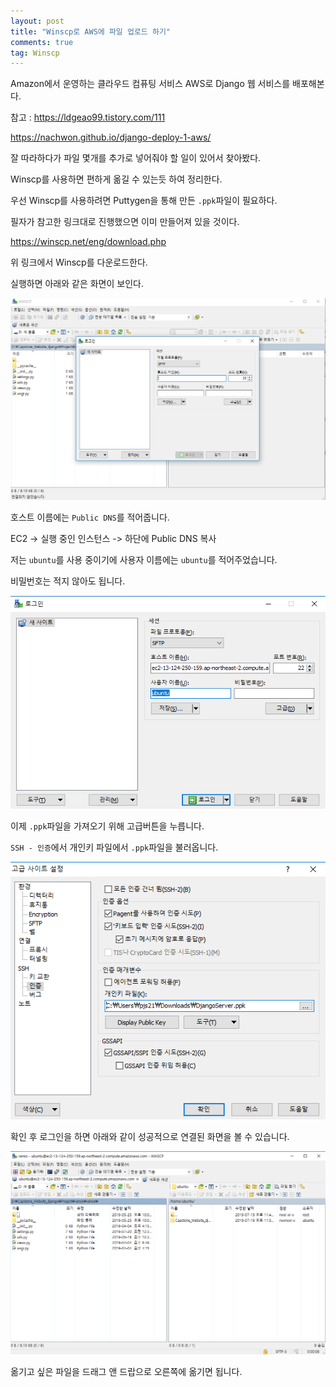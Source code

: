 ```yaml
---
layout: post
title: "Winscp로 AWS에 파일 업로드 하기"
comments: true
tag: Winscp
---
```


Amazon에서 운영하는 클라우드 컴퓨팅 서비스 AWS로 Django 웹 서비스를 배포해본다.

참고 : <https://ldgeao99.tistory.com/111>

<https://nachwon.github.io/django-deploy-1-aws/>


잘 따라하다가 파일 몇개를 추가로 넣어줘야 할 일이 있어서 찾아봤다.

Winscp를 사용하면 편하게 옮길 수 있는듯 하여 정리한다.

우선 Winscp를 사용하려면 Puttygen을 통해 만든 `.ppk`파일이 필요하다.

필자가 참고한 링크대로 진행했으면 이미 만들어져 있을 것이다.


<https://winscp.net/eng/download.php>


위 링크에서 Winscp를 다운로드한다.

실행하면 아래와 같은 화면이 보인다.


<img src="/images/winscp1.png">


호스트 이름에는 `Public DNS`를 적어줍니다.

EC2 -> 실행 중인 인스턴스 -> 하단에 Public DNS 복사

저는 `ubuntu`를 사용 중이기에 사용자 이름에는 `ubuntu`를 적어주었습니다.

비밀번호는 적지 않아도 됩니다.

<img src="/images/winscp2.png">

이제 `.ppk`파일을 가져오기 위해 고급버튼을 누릅니다.

`SSH - 인증`에서 개인키 파일에서 `.ppk`파일을 불러옵니다.

<img src="/images/winscp3.png">

확인 후 로그인을 하면 아래와 같이 성공적으로 연결된 화면을 볼 수 있습니다.

<img src="/images/winscp4.png">


옮기고 싶은 파일을 드래그 앤 드랍으로 오른쪽에 옮기면 됩니다.